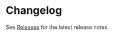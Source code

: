 # Changelog

See [Releases](https://github.com/pantheon-systems/update-tool/releases) for the latest release notes.
